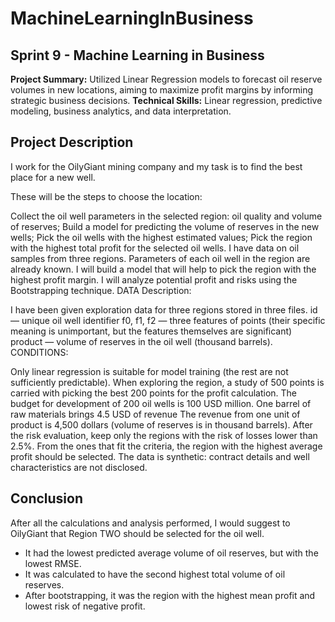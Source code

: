 # MachineLearningInBusiness
## Sprint 9 -  Machine Learning in Business
**Project Summary:** Utilized Linear Regression models to forecast oil reserve volumes in new locations, aiming to maximize profit margins by informing strategic business decisions.  **Technical Skills:** Linear regression, predictive modeling, business analytics, and data interpretation.

## Project Description

I work for the OilyGiant mining company and my task is to find the best place for a new well.

These will be the steps to choose the location:

Collect the oil well parameters in the selected region: oil quality and volume of reserves;
Build a model for predicting the volume of reserves in the new wells;
Pick the oil wells with the highest estimated values;
Pick the region with the highest total profit for the selected oil wells.
I have data on oil samples from three regions. Parameters of each oil well in the region are already known. I will build a model that will help to pick the region with the highest profit margin. I will analyze potential profit and risks using the Bootstrapping technique.
DATA Description:

I have been given exploration data for three regions stored in three files.
id — unique oil well identifier
f0, f1, f2 — three features of points (their specific meaning is unimportant, but the features themselves are significant)
product — volume of reserves in the oil well (thousand barrels).
CONDITIONS:

Only linear regression is suitable for model training (the rest are not sufficiently predictable).
When exploring the region, a study of 500 points is carried with picking the best 200 points for the profit calculation.
The budget for development of 200 oil wells is 100 USD million.
One barrel of raw materials brings 4.5 USD of revenue The revenue from one unit of product is 4,500 dollars (volume of reserves is in thousand barrels).
After the risk evaluation, keep only the regions with the risk of losses lower than 2.5%. From the ones that fit the criteria, the region with the highest average profit should be selected.
The data is synthetic: contract details and well characteristics are not disclosed.

## Conclusion

After all the calculations and analysis performed, I would suggest to OilyGiant that Region TWO should be selected for the oil well.

- It had the lowest predicted average volume of oil reserves, but with the lowest RMSE.
- It was calculated to have the second highest total volume of oil reserves.
- After bootstrapping, it was the region with the highest mean profit and lowest risk of negative profit.
